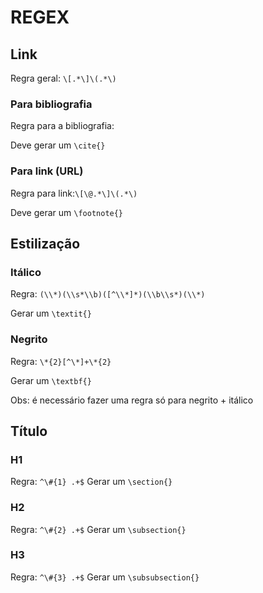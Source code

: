 # REGEX

## Link

Regra geral: `\[.*\]\(.*\)`

### Para bibliografia

Regra para a bibliografia:

Deve gerar um `\cite{}`

### Para link (URL)
Regra para link:`\[\@.*\]\(.*\)`

Deve gerar um `\footnote{}`


## Estilização

### Itálico
Regra: `(\\*)(\\s*\\b)([^\\*]*)(\\b\\s*)(\\*)`

Gerar um `\textit{}`

### Negrito
Regra: `\*{2}[^\*]+\*{2}`

Gerar um `\textbf{}`

Obs: é necessário fazer uma regra só para negrito + itálico

## Título
### H1
Regra: `^\#{1} .+$`
Gerar um `\section{}`

### H2
Regra: `^\#{2} .+$`
Gerar um `\subsection{}`

### H3
Regra: `^\#{3} .+$`
Gerar um `\subsubsection{}`
